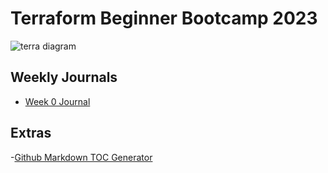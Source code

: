 # Terraform Beginner Bootcamp 2023
![terra diagram](https://github.com/ko4gat/terraform-beginner-bootcamp-2023/assets/144299220/c9c44895-29d8-4e88-a68d-605bc296f820)

## Weekly Journals
- [Week 0 Journal](journal/week0.md)

## Extras

-[Github Markdown TOC Generator](https://ecotrust-canada.github.io/markdown-toc/)
